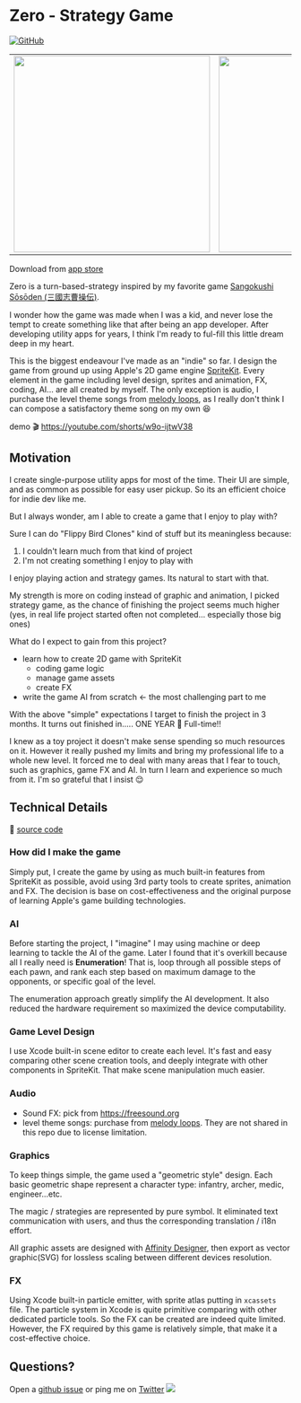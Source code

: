 # Zero - Strategy Game

[![GitHub](https://img.shields.io/github/license/hoishing/hoishing)](https://opensource.org/licenses/MIT)

<table id="img-tb">
<tr>
<td><img src="https://i.imgur.com/KDSdi7q.jpg" width="350" /></td>
<td><img src="https://i.imgur.com/eVXs5ZL.jpg" width="350" /></td>
</tr>
</table>

Download from [app store](https://apps.apple.com/hk/app/zero-tbs/id1399856976)

Zero is a turn-based-strategy inspired by my favorite game [Sangokushi Sōsōden (三國志曹操伝)](https://en.wikipedia.org/wiki/Sangokushi_S%C5%8Ds%C5%8Dden).

I wonder how the game was made when I was a kid, and never lose the tempt to create something like that after being an app developer. After developing utility apps for years, I think I'm ready to ful-fill this little dream deep in my heart.

This is the biggest endeavour I've made as an "indie" so far. I design the game from ground up using Apple's 2D game engine [SpriteKit](https://developer.apple.com/spritekit/). Every element in the game including level design, sprites and animation, FX, coding, AI... are all created by myself. The only exception is audio, I purchase the level theme songs from [melody loops](https://www.melodyloops.com/), as I really don't think I can compose a satisfactory theme song on my own 😆

demo 🎬 https://youtube.com/shorts/w9o-ijtwV38

## Motivation

I create single-purpose utility apps for most of the time. Their UI are simple, and as common as possible for easy user pickup. So its an efficient choice for indie dev like me.

But I always wonder, am I able to create a game that I enjoy to play with?

Sure I can do "Flippy Bird Clones" kind of stuff but its meaningless because:

1. I couldn't learn much from that kind of project
2. I'm not creating something I enjoy to play with

I enjoy playing action and strategy games. Its natural to start with that.

My strength is more on coding instead of graphic and animation, I picked strategy game, as the chance of finishing the project seems much higher (yes, in real life project started often not completed... especially those big ones)

What do I expect to gain from this project?

- learn how to create 2D game with SpriteKit
  - coding game logic
  - manage game assets
  - create FX
- write the game AI from scratch <- the most challenging part to me

With the above "simple" expectations I target to finish the project in 3 months. It turns out finished in..... ONE YEAR 🤯 Full-time‼️

I knew as a toy project it doesn't make sense spending so much resources on it. However it really pushed my limits and bring my professional life to a whole new level. It forced me to deal with many areas that I fear to touch, such as graphics, game FX and AI. In turn I learn and experience so much from it. I'm so grateful that I insist 😌

## Technical Details

🔗 [source code](https://github.com/hoishing/zero-game)

### How did I make the game

Simply put, I create the game by using as much built-in features from SpriteKit as possible, avoid using 3rd party tools to create sprites, animation and FX. The decision is base on cost-effectiveness and the original purpose of learning Apple's game building technologies.

### AI

Before starting the project, I "imagine" I may using machine or deep learning to tackle the AI of the game. Later I found that it's overkill because all I really need is **Enumeration**! That is, loop through all possible steps of each pawn, and rank each step based on maximum damage to the opponents, or specific goal of the level.

The enumeration approach greatly simplify the AI development. It also reduced the hardware requirement so maximized the device computability.

### Game Level Design

I use Xcode built-in scene editor to create each level. It's fast and easy comparing other scene creation tools, and deeply integrate with other components in SpriteKit. That make scene manipulation much easier.

### Audio

- Sound FX: pick from https://freesound.org
- level theme songs: purchase from [melody loops](https://www.melodyloops.com/). They are not shared in this repo due to license limitation.

### Graphics

To keep things simple, the game used a "geometric style" design. Each basic geometric shape represent a character type: infantry, archer, medic, engineer...etc.

The magic / strategies are represented by pure symbol. It eliminated text communication with users, and thus the corresponding translation / i18n effort.

All graphic assets are designed with [Affinity Designer](https://affinity.serif.com/en-us/designer/), then export as vector graphic(SVG) for lossless scaling between different devices resolution.

### FX

Using Xcode built-in particle emitter, with sprite atlas putting in `xcassets` file. The particle system in Xcode is quite primitive comparing with other dedicated particle tools. So the FX can be created are indeed quite limited. However, the FX required by this game is relatively simple, that make it a cost-effective choice.

## Questions?

Open a [github issue](https://github.com/hoishing/zero-game/issues) or ping me on [Twitter](https://twitter.com/hoishing) ![](https://api.iconify.design/logos/twitter.svg?width=20)
